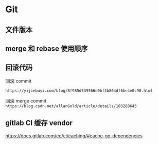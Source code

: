 # Git

## 文件版本

## merge 和 rebase 使用顺序

## 回滚代码

回滚 commit

`https://yijiebuyi.com/blog/8f985d539566d0bf3b804df6be4e0c90.html`

回滚 merge commit
`https://blog.csdn.net/allanGold/article/details/103288645`

## gitlab CI 缓存 vendor

https://docs.gitlab.com/ee/ci/caching/#cache-go-dependencies